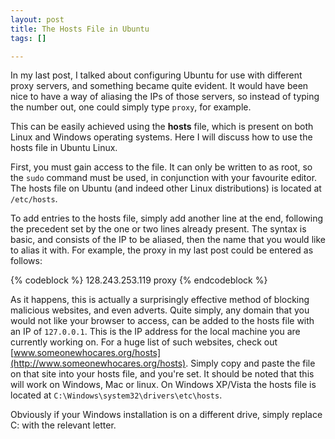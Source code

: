 ```yaml
--- 
layout: post
title: The Hosts File in Ubuntu
tags: []

---
```


In my last post, I talked about configuring Ubuntu for use with different proxy
servers, and something became quite evident. It would have been nice to have a
way of aliasing the IPs of those servers, so instead of typing the number out,
one could simply type `proxy`, for example.

This can be easily achieved using the **hosts** file, which is present on both
Linux and Windows operating systems. Here I will discuss how to use the hosts
file in Ubuntu Linux.

First, you must gain access to the file. It can only be written to as root, so
the `sudo` command must be used, in conjunction with your favourite editor.
The hosts file on Ubuntu (and indeed other Linux distributions) is located at
`/etc/hosts`.

To add entries to the hosts file, simply add another line at the end, following
the precedent set by the one or two lines already present. The syntax is basic,
and consists of the IP to be aliased, then the name that you would like to alias
it with. For example, the proxy in my last post could be entered as follows:

{% codeblock %}
128.243.253.119 proxy
{% endcodeblock %}

As it happens, this is actually a surprisingly effective method of blocking
malicious websites, and even adverts. Quite simply, any domain that you would
not like your browser to access, can be added to the hosts file with an IP of
`127.0.0.1`. This is the IP address for the local machine you are currently
working on. For a huge list of such websites, check out
[www.someonewhocares.org/hosts](http://www.someonewhocares.org/hosts). Simply
copy and paste the file on that site into your hosts file, and you're set. It
should be noted that this will work on Windows, Mac or linux. On Windows
XP/Vista the hosts file is located at `C:\Windows\system32\drivers\etc\hosts`.

Obviously if your Windows installation is on a different drive, simply replace
C: with the relevant letter.
